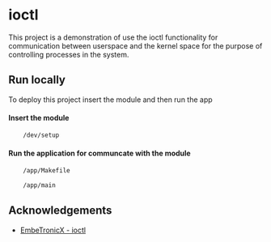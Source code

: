 # ioctl
This project is a demonstration of use the ioctl functionality 
for communication between userspace and the kernel space 
for the purpose of controlling processes in the system.

## Run locally

To deploy this project insert the module and then run the app

#### Insert the module
```bash
    /dev/setup
```

#### Run the application for communcate with the module
```bash
    /app/Makefile

    /app/main
```

## Acknowledgements

 - [EmbeTronicX - ioctl](https://embetronicx.com/tutorials/linux/device-drivers/ioctl-tutorial-in-linux/)

